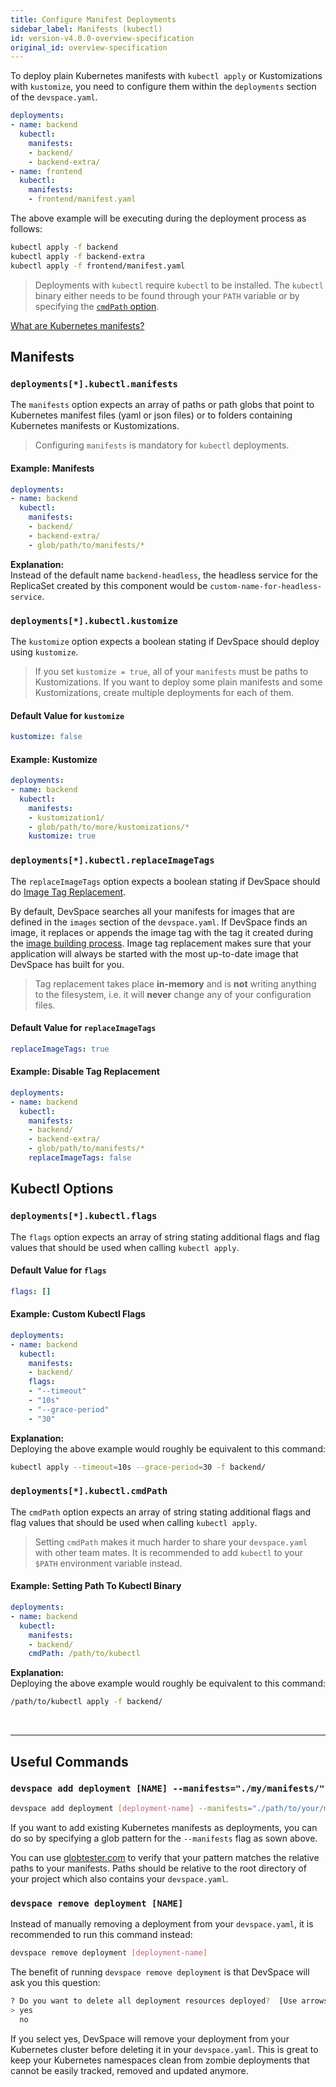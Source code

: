 ```yaml
---
title: Configure Manifest Deployments
sidebar_label: Manifests (kubectl)
id: version-v4.0.0-overview-specification
original_id: overview-specification
---
```


To deploy plain Kubernetes manifests with `kubectl apply` or Kustomizations with `kustomize`, you need to configure them within the `deployments` section of the `devspace.yaml`.
```yaml
deployments:
- name: backend
  kubectl:
    manifests:
    - backend/
    - backend-extra/
- name: frontend
  kubectl:
    manifests:
    - frontend/manifest.yaml
```

The above example will be executing during the deployment process as follows:
```bash
kubectl apply -f backend
kubectl apply -f backend-extra
kubectl apply -f frontend/manifest.yaml
```

> Deployments with `kubectl` require `kubectl` to be installed. The `kubectl` binary either needs to be found through your `PATH` variable or by specifying the [`cmdPath` option](#cmdpath).

[What are Kubernetes manifests?](/docs/cli/deployment/kubernetes-manifests/what-are-manifests)


## Manifests

### `deployments[*].kubectl.manifests`
The `manifests` option expects an array of paths or path globs that point to Kubernetes manifest files (yaml or json files) or to folders containing Kubernetes manifests or Kustomizations.

> Configuring `manifests` is mandatory for `kubectl` deployments.

#### Example: Manifests
```yaml
deployments:
- name: backend
  kubectl:
    manifests:
    - backend/
    - backend-extra/
    - glob/path/to/manifests/*
```
**Explanation:**  
Instead of the default name `backend-headless`, the headless service for the ReplicaSet created by this component would be `custom-name-for-headless-service`.


### `deployments[*].kubectl.kustomize`
The `kustomize` option expects a boolean stating if DevSpace should deploy using `kustomize`.

> If you set `kustomize = true`, all of your `manifests` must be paths to Kustomizations. If you want to deploy some plain manifests and some Kustomizations, create multiple deployments for each of them.


#### Default Value for `kustomize`
```yaml
kustomize: false
```

#### Example: Kustomize
```yaml
deployments:
- name: backend
  kubectl:
    manifests:
    - kustomization1/
    - glob/path/to/more/kustomizations/*
    kustomize: true
```


### `deployments[*].kubectl.replaceImageTags`
The `replaceImageTags` option expects a boolean stating if DevSpace should do [Image Tag Replacement](/docs/cli/deployment/workflow-basics#3-tag-replacement).

By default, DevSpace searches all your manifests for images that are defined in the `images` section of the `devspace.yaml`. If DevSpace finds an image, it replaces or appends the image tag with the tag it created during the [image building process](/docs/cli/image-building/workflow-basics). Image tag replacement makes sure that your application will always be started with the most up-to-date image that DevSpace has built for you.

> Tag replacement takes place **in-memory** and is **not** writing anything to the filesystem, i.e. it will **never** change any of your configuration files.

#### Default Value for `replaceImageTags`
```yaml
replaceImageTags: true
```

#### Example: Disable Tag Replacement
```yaml
deployments:
- name: backend
  kubectl:
    manifests:
    - backend/
    - backend-extra/
    - glob/path/to/manifests/*
    replaceImageTags: false
```


## Kubectl Options

### `deployments[*].kubectl.flags`
The `flags` option expects an array of string stating additional flags and flag values that should be used when calling `kubectl apply`.

#### Default Value for `flags`
```yaml
flags: []
```

#### Example: Custom Kubectl Flags
```yaml
deployments:
- name: backend
  kubectl:
    manifests:
    - backend/
    flags:
    - "--timeout"
    - "10s"
    - "--grace-period"
    - "30"
```
**Explanation:**  
Deploying the above example would roughly be equivalent to this command:
```bash
kubectl apply --timeout=10s --grace-period=30 -f backend/
```


### `deployments[*].kubectl.cmdPath`
The `cmdPath` option expects an array of string stating additional flags and flag values that should be used when calling `kubectl apply`.

> Setting `cmdPath` makes it much harder to share your `devspace.yaml` with other team mates. It is recommended to add `kubectl` to your `$PATH` environment variable instead.

#### Example: Setting Path To Kubectl Binary
```yaml
deployments:
- name: backend
  kubectl:
    manifests:
    - backend/
    cmdPath: /path/to/kubectl
```
**Explanation:**  
Deploying the above example would roughly be equivalent to this command:
```bash
/path/to/kubectl apply -f backend/
```



<br>

---
## Useful Commands

### `devspace add deployment [NAME] --manifests="./my/manifests/"`
```bash
devspace add deployment [deployment-name] --manifests="./path/to/your/manifests"
```
If you want to add existing Kubernetes manifests as deployments, you can do so by specifying a glob pattern for the `--manifests` flag as sown above. 

You can use [globtester.com](http://www.globtester.com/#p=eJzT0y9ILMnQL8nXr8wvLdLPTczLTEstLinW19ICAIcMCZc%3D&r=eJyVzMENgCAMAMBVDAPQBSq7VKiRhAKhlYTt9e3PAe4w5bnFQqq7E7J4ueChk11gDVa7BwjVfLKaQuJe2hKu5hdJwWMEhNcH%2FJEoj5kjf4YH8%2BAw7w%3D%3D&) to verify that your pattern matches the relative paths to your manifests. Paths should be relative to the root directory of your project which also contains your `devspace.yaml`.

### `devspace remove deployment [NAME]`
Instead of manually removing a deployment from your `devspace.yaml`, it is recommended to run this command instead:
```bash
devspace remove deployment [deployment-name]
```

The benefit of running `devspace remove deployment` is that DevSpace will ask you this question:
```bash
? Do you want to delete all deployment resources deployed?  [Use arrows to move, type to filter]
> yes
  no
```

If you select yes, DevSpace  will remove your deployment from your Kubernetes cluster before deleting it in your `devspace.yaml`. This is great to keep your Kubernetes namespaces clean from zombie deployments that cannot be easily tracked, removed and updated anymore.
